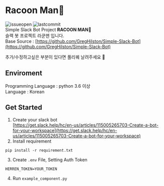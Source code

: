 # Racoon Man🐾
![issueopen](https://img.shields.io/github/issues/sehajyang/racoon-man.svg)
![lastcommit](https://img.shields.io/github/last-commit/sehajyang/racoon-man.svg)  
Simple Slack Bot Project **RACOON MAN**🐾  
슬랙 봇 프로젝트 라쿤맨 입니다.    
Base Source : [https://github.com/GregHilston/Simple-Slack-Bot](https://github.com/GregHilston/Simple-Slack-Bot)  

추가/수정하고싶은 부분이 있다면 풀리퀘 날려주세요 🙆 

## Enviroment
Programming Language : python 3.6 이상  
Language : Korean

## Get Started
1. Create your slack bot  
[https://get.slack.help/hc/en-us/articles/115005265703-Create-a-bot-for-your-workspace](https://get.slack.help/hc/en-us/articles/115005265703-Create-a-bot-for-your-workspace)
2. Install requirement
```
pip install -r requirement.txt
```

3. Create `.env` File, Setting Auth Token
```
HERREN_TOKEN=YOUR_TOKEN
```

4. Run `example_component.py`
